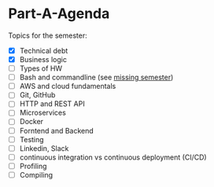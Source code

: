 # Part-A-Agenda

Topics for the semester:

 - [x] Technical debt
 - [x] Business logic
 - [ ] Types of HW
 - [ ] Bash and commandline (see [missing semester](https://missing.csail.mit.edu/2020/course-shell/))
 - [ ] AWS and cloud fundamentals  
 - [ ] Git, GitHub
 - [ ] HTTP and REST API
 - [ ] Microservices
 - [ ] Docker
 - [ ] Forntend and Backend
 - [ ] Testing
 - [ ] Linkedin, Slack
 - [ ] continuous integration vs continuous deployment (CI/CD)
 - [ ] Profiling
 - [ ] Compiling
